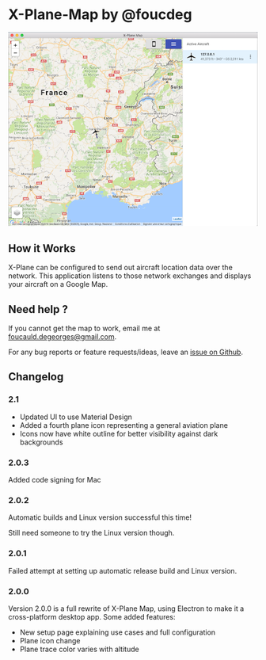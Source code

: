 # X-Plane-Map by @foucdeg

![](./screenshot.png)

## How it Works

X-Plane can be configured to send out aircraft location data over the network.
This application listens to those network exchanges and displays your aircraft on a Google Map.

## Need help ?

If you cannot get the map to work, email me at foucauld.degeorges@gmail.com.

For any bug reports or feature requests/ideas, leave an [issue on Github](https://github.com/foucdeg/x-plane-map-electron/issues).

## Changelog

### 2.1

- Updated UI to use Material Design
- Added a fourth plane icon representing a general aviation plane
- Icons now have white outline for better visibility against dark backgrounds

### 2.0.3

Added code signing for Mac

### 2.0.2

Automatic builds and Linux version successful this time!

Still need someone to try the Linux version though.

### 2.0.1

Failed attempt at setting up automatic release build and Linux version.

### 2.0.0

Version 2.0.0 is a full rewrite of X-Plane Map, using Electron to make it a cross-platform desktop app.
Some added features:

 - New setup page explaining use cases and full configuration
 - Plane icon change
 - Plane trace color varies with altitude
